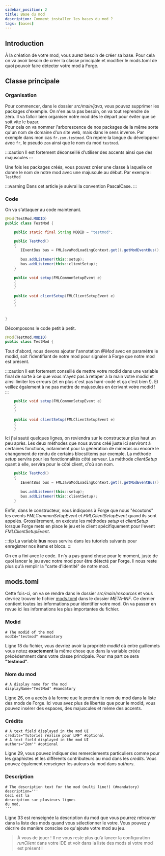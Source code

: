 ```yaml
---
sidebar_position: 2
title: Base du mod
description: Comment installer les bases du mod ?
tags: [bases]
---
```


## Introduction

À la création de votre mod, vous aurez besoin de créer sa base.
Pour cela on va avoir besoin de créer la classe principale et
modifier le mods.toml de quoi pouvoir faire détecter votre mod à Forge.

## Classe principale

### Organisation

Pour commencer, dans le dossier *src/main/java*, vous pouvez supprimer les packages d'exemple. On n'en aura pas besoin, on va tout reprendre de zéro.
Il va falloir bien organiser notre mod dès le départ pour éviter que ce soit vite le bazar.  
Pour cela on va nommer l'arborescence de nos packages de la même sorte qu'un nom de domaine d'un site web, mais dans le sens inverse.
Par exemple dans mon cas `fr.zom.testmod`. On repère la langue du développeur avec `fr`, le pseudo `zom` ainsi que le nom du mod `testmod`.

:::caution
Il est fortement déconseillé d'utiliser des accents ainsi que des majuscules
:::

Une fois les packages créés, vous pouvez créer une classe à laquelle on donne le nom de notre mod avec une majuscule au début.
Par exemple : `TestMod`

:::warning
Dans cet article je suivrai la convention PascalCase.
:::

### Code

On va s'attaquer au code maintenant.

```java
@Mod(TestMod.MODID)
public class TestMod {

    public static final String MODID = "testmod";

    public TestMod()
    {
       IEventBus bus = FMLJavaModLoadingContext.get().getModEventBus();
       
       bus.addListener(this::setup);
       bus.addListener(this::clientSetup); 
    }
    
    public void setup(FMLCommonSetupEvent e)
    {
    }
    
    public void clientSetup(FMLClientSetupEvent e)
    {
    }
    

}

```

Décomposons le code petit à petit.

````java
@Mod(TestMod.MODID)
public class TestMod {
````

Tout d'abord, nous devons ajouter l'annotation *@Mod* avec en paramètre le modid,
soit l'identifiant de notre mod pour signaler à Forge que notre mod est présent.

:::caution
Il est fortement conseillé de mettre votre modid dans une variable final de sorte à ce que vous n'ayez pas à retaper à la main votre modid et ainsi limiter les erreurs (et en plus c'est pas hard-codé et ça c'est bien !). Et veillez également à ne pas mettre de majuscules en écrivant votre modid !
:::

````java
    public void setup(FMLCommonSetupEvent e)
    {
    }
    
    public void clientSetup(FMLClientSetupEvent e)
    {
    }
````

Ici j'ai sauté quelques lignes, on reviendra sur le constructeur plus haut un peu après.
Les deux méthodes que nous avons créé juste ici serviront à certaines fonctions, notamment
pour la génération de minerais ou encore le changement de rendu de certains blocs/items
par exemple. La méthode *setup* servira pour les fonctionnalités côté serveur.
La méthode *clientSetup* quant à elle, servira pour le côté client, d'où son nom.

````java
    public TestMod()
    {
       IEventBus bus = FMLJavaModLoadingContext.get().getModEventBus();
       
       bus.addListener(this::setup);
       bus.addListener(this::clientSetup); 
    }
````

Enfin, dans le constructeur, nous indiquons à Forge que nous "écoutons" les events *FMLCommonSetupEvent* et *FMLClientSetupEvent* quand ils sont appelés.
Grossièrement, on exécute les méthodes *setup* et *clientSetup* lorsque Forge mets en place le jeu et le client spécifiquement pour l'event *FMLClientSetupEvent*.

:::tip
La variable **bus** nous servira dans les tutoriels suivants pour enregistrer nos items et blocs.
:::

On en a fini avec le code. Il n'y a pas grand chose pour le moment, juste de quoi
lancer le jeu avec notre mod pour être détecté par Forge. Il nous reste plus qu'à remplir la
"carte d'identité" de notre mod.

## mods.toml

Cette fois-ci, on va se rendre dans le dossier *src/main/resources* et vous devriez
trouver le fichier [mods.toml](../bases/mods_toml) dans le dossier *META-INF*.
Ce dernier contient toutes les informations pour identifier votre mod. On va passer en revue ici les informations les plus importantes du fichier.

### Modid

````text
# The modid of the mod
modId="testmod" #mandatory
````

Ligne 18 du fichier, vous devriez avoir la propriété *modId* où entre guillemets
vous notez **exactement** la même chose que dans la variable créée précédemment dans
votre classe principale. Pour ma part ce sera **"testmod"**.

### Nom du mod

````text
# A display name for the mod
displayName="TestMod" #mandatory
````

Ligne 26, on a accès à la forme que le prendra le nom du mod dans la liste
des mods de Forge. Ici vous avez plus de libertés que pour le modid, vous
pouvez insérer des espaces, des majuscules et même des accents.

### Crédits

````text
# A text field displayed in the mod UI
credits="Tutoriel réalisé pour LMF" #optional
# A text field displayed in the mod UI
authors="Zom'" #optional
````

Ligne 29, vous pouvez indiquer des remerciements particuliers comme pour les
graphistes et les différents contributeurs au mod dans les *credits*. Vous
pouvez également renseigner les auteurs du mod dans *authors*.

### Description

````text
# The description text for the mod (multi line!) (#mandatory)
description='''
Ceci est la 
description sur plusieurs lignes
du mod.
'''
````

Ligne 33 est renseignée la description du mod que vous pourrez retrouver
dans la liste des mods quand vous sélectionner le votre. Vous pouvez
y décrire de manière conscise ce qu'ajoute votre mod au jeu.

> À vous de jouer ! Il ne vous reste plus qu'à lancer la configuration
*runClient* dans votre IDE et voir dans la liste des mods
si votre mod est présent !
